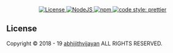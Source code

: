 <div align="center">
  <!--<a href="https://gitlab.com/abhijithvijayan/abhijithvijayan.gitlab.io/commits/master">-->
  <!--  <img alt="pipeline status" src="https://gitlab.com/abhijithvijayan/abhijithvijayan.gitlab.io/badges/master/pipeline.svg" /></a>-->
  <a href="https://github.com/abhijithvijayan/website/blob/master/LICENSE">
    <img src="https://img.shields.io/badge/license-MIT-blue.svg" alt="License" />
  </a>
  <a href="https://nodejs.org/en/download/">
    <img src="https://img.shields.io/badge/node%40LTS-%3E%3D8.12.0%20-orange.svg" alt="NodeJS" />
  </a>
  <a href="https://www.npmjs.com/get-npm">
    <img src="https://img.shields.io/badge/npm-%3E%3D6.4.1-lightgrey.svg" alt="npm" />
  </a>
  <a href="https://github.com/prettier/prettier">
    <img src="https://img.shields.io/badge/code_style-prettier-ff69b4.svg" alt="code style: prettier" />
  </a>
</div>

## License

Copyright © 2018 - 19 [abhijithvijayan](https://github.com/abhijithvijayan) ALL RIGHTS RESERVED.